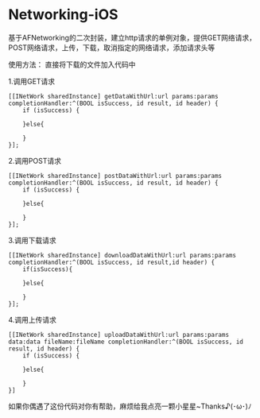 # Networking-iOS
基于AFNetworking的二次封装，建立http请求的单例对象，提供GET网络请求，POST网络请求，上传，下载，取消指定的网络请求，添加请求头等


使用方法：
直接将下载的文件加入代码中

1.调用GET请求

    [[INetWork sharedInstance] getDataWithUrl:url params:params completionHandler:^(BOOL isSuccess, id result, id header) {
        if (isSuccess) {
        
        }else{

        }    
    }];
2.调用POST请求

    [[INetWork sharedInstance] postDataWithUrl:url params:params completionHandler:^(BOOL isSuccess, id result, id header) {
        if (isSuccess) {

        }else{

        } 
    }];
3.调用下载请求

    [[INetWork sharedInstance] downloadDataWithUrl:url params:params completionHandler:^(BOOL isSuccess, id result,id header) {
        if(isSuccess){
      
        }else{
      
        }
    }];
4.调用上传请求

    [[INetWork sharedInstance] uploadDataWithUrl:url params:params data:data fileName:fileName completionHandler:^(BOOL isSuccess, id result, id header) {
        if (isSuccess) {

        }else{

        }
    }]
如果你偶遇了这份代码对你有帮助，麻烦给我点亮一颗小星星~Thanks♪(･ω･)ﾉ
